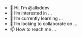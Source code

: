 - 👋 Hi, I’m @allxddev
- 👀 I’m interested in ...
- 🌱 I’m currently learning ...
- 💞️ I’m looking to collaborate on ...
- 📫 How to reach me ...

<!---
allxddev/allxddev is a ✨ special ✨ repository because its `README.md` (this file) appears on your GitHub profile.
You can click the Preview link to take a look at your changes.
--->
